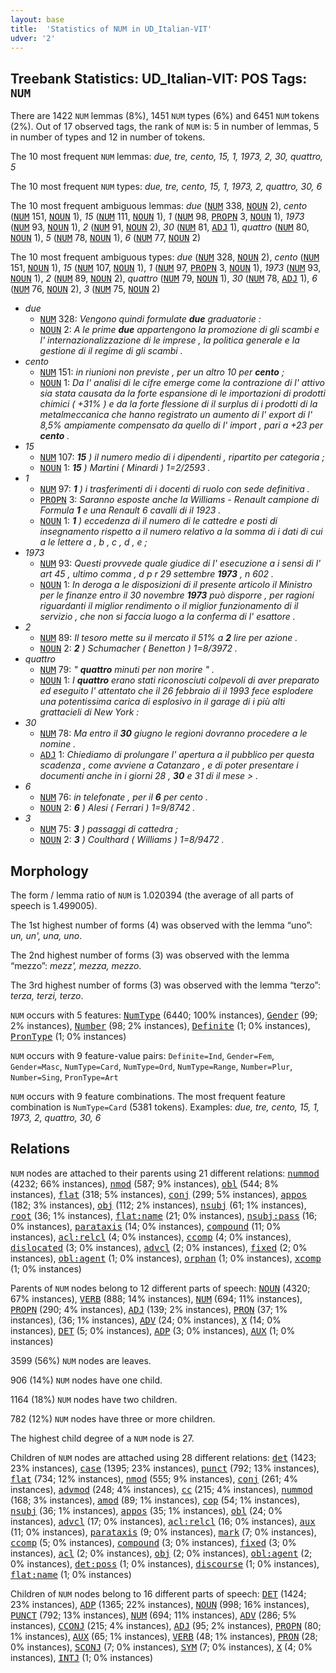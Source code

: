 ```yaml
---
layout: base
title:  'Statistics of NUM in UD_Italian-VIT'
udver: '2'
---
```


## Treebank Statistics: UD_Italian-VIT: POS Tags: `NUM`

There are 1422 `NUM` lemmas (8%), 1451 `NUM` types (6%) and 6451 `NUM` tokens (2%).
Out of 17 observed tags, the rank of `NUM` is: 5 in number of lemmas, 5 in number of types and 12 in number of tokens.

The 10 most frequent `NUM` lemmas: <em>due, tre, cento, 15, 1, 1973, 2, 30, quattro, 5</em>

The 10 most frequent `NUM` types:  <em>due, tre, cento, 15, 1, 1973, 2, quattro, 30, 6</em>

The 10 most frequent ambiguous lemmas: <em>due</em> (<tt><a href="it_vit-pos-NUM.html">NUM</a></tt> 338, <tt><a href="it_vit-pos-NOUN.html">NOUN</a></tt> 2), <em>cento</em> (<tt><a href="it_vit-pos-NUM.html">NUM</a></tt> 151, <tt><a href="it_vit-pos-NOUN.html">NOUN</a></tt> 1), <em>15</em> (<tt><a href="it_vit-pos-NUM.html">NUM</a></tt> 111, <tt><a href="it_vit-pos-NOUN.html">NOUN</a></tt> 1), <em>1</em> (<tt><a href="it_vit-pos-NUM.html">NUM</a></tt> 98, <tt><a href="it_vit-pos-PROPN.html">PROPN</a></tt> 3, <tt><a href="it_vit-pos-NOUN.html">NOUN</a></tt> 1), <em>1973</em> (<tt><a href="it_vit-pos-NUM.html">NUM</a></tt> 93, <tt><a href="it_vit-pos-NOUN.html">NOUN</a></tt> 1), <em>2</em> (<tt><a href="it_vit-pos-NUM.html">NUM</a></tt> 91, <tt><a href="it_vit-pos-NOUN.html">NOUN</a></tt> 2), <em>30</em> (<tt><a href="it_vit-pos-NUM.html">NUM</a></tt> 81, <tt><a href="it_vit-pos-ADJ.html">ADJ</a></tt> 1), <em>quattro</em> (<tt><a href="it_vit-pos-NUM.html">NUM</a></tt> 80, <tt><a href="it_vit-pos-NOUN.html">NOUN</a></tt> 1), <em>5</em> (<tt><a href="it_vit-pos-NUM.html">NUM</a></tt> 78, <tt><a href="it_vit-pos-NOUN.html">NOUN</a></tt> 1), <em>6</em> (<tt><a href="it_vit-pos-NUM.html">NUM</a></tt> 77, <tt><a href="it_vit-pos-NOUN.html">NOUN</a></tt> 2)

The 10 most frequent ambiguous types:  <em>due</em> (<tt><a href="it_vit-pos-NUM.html">NUM</a></tt> 328, <tt><a href="it_vit-pos-NOUN.html">NOUN</a></tt> 2), <em>cento</em> (<tt><a href="it_vit-pos-NUM.html">NUM</a></tt> 151, <tt><a href="it_vit-pos-NOUN.html">NOUN</a></tt> 1), <em>15</em> (<tt><a href="it_vit-pos-NUM.html">NUM</a></tt> 107, <tt><a href="it_vit-pos-NOUN.html">NOUN</a></tt> 1), <em>1</em> (<tt><a href="it_vit-pos-NUM.html">NUM</a></tt> 97, <tt><a href="it_vit-pos-PROPN.html">PROPN</a></tt> 3, <tt><a href="it_vit-pos-NOUN.html">NOUN</a></tt> 1), <em>1973</em> (<tt><a href="it_vit-pos-NUM.html">NUM</a></tt> 93, <tt><a href="it_vit-pos-NOUN.html">NOUN</a></tt> 1), <em>2</em> (<tt><a href="it_vit-pos-NUM.html">NUM</a></tt> 89, <tt><a href="it_vit-pos-NOUN.html">NOUN</a></tt> 2), <em>quattro</em> (<tt><a href="it_vit-pos-NUM.html">NUM</a></tt> 79, <tt><a href="it_vit-pos-NOUN.html">NOUN</a></tt> 1), <em>30</em> (<tt><a href="it_vit-pos-NUM.html">NUM</a></tt> 78, <tt><a href="it_vit-pos-ADJ.html">ADJ</a></tt> 1), <em>6</em> (<tt><a href="it_vit-pos-NUM.html">NUM</a></tt> 76, <tt><a href="it_vit-pos-NOUN.html">NOUN</a></tt> 2), <em>3</em> (<tt><a href="it_vit-pos-NUM.html">NUM</a></tt> 75, <tt><a href="it_vit-pos-NOUN.html">NOUN</a></tt> 2)


* <em>due</em>
  * <tt><a href="it_vit-pos-NUM.html">NUM</a></tt> 328: <em>Vengono quindi formulate <b>due</b> graduatorie :</em>
  * <tt><a href="it_vit-pos-NOUN.html">NOUN</a></tt> 2: <em>A le prime <b>due</b> appartengono la promozione di gli scambi e l' internazionalizzazione di le imprese , la politica generale e la gestione di il regime di gli scambi .</em>
* <em>cento</em>
  * <tt><a href="it_vit-pos-NUM.html">NUM</a></tt> 151: <em>in riunioni non previste , per un altro 10 per <b>cento</b> ;</em>
  * <tt><a href="it_vit-pos-NOUN.html">NOUN</a></tt> 1: <em>Da l' analisi di le cifre emerge come la contrazione di l' attivo sia stata causata da la forte espansione di le importazioni di prodotti chimici ( +31% ) e da la forte flessione di il surplus di i prodotti di la metalmeccanica che hanno registrato un aumento di l' export di l' 8,5% ampiamente compensato da quello di l' import , pari a +23 per <b>cento</b> .</em>
* <em>15</em>
  * <tt><a href="it_vit-pos-NUM.html">NUM</a></tt> 107: <em><b>15</b> ) il numero medio di i dipendenti , ripartito per categoria ;</em>
  * <tt><a href="it_vit-pos-NOUN.html">NOUN</a></tt> 1: <em><b>15</b> ) Martini ( Minardi ) 1=2/2593 .</em>
* <em>1</em>
  * <tt><a href="it_vit-pos-NUM.html">NUM</a></tt> 97: <em><b>1</b> ) i trasferimenti di i docenti di ruolo con sede definitiva .</em>
  * <tt><a href="it_vit-pos-PROPN.html">PROPN</a></tt> 3: <em>Saranno esposte anche la Williams - Renault campione di Formula <b>1</b> e una Renault 6 cavalli di il 1923 .</em>
  * <tt><a href="it_vit-pos-NOUN.html">NOUN</a></tt> 1: <em><b>1</b> ) eccedenza di il numero di le cattedre e posti di insegnamento rispetto a il numero relativo a la somma di i dati di cui a le lettere a , b , c , d , e ;</em>
* <em>1973</em>
  * <tt><a href="it_vit-pos-NUM.html">NUM</a></tt> 93: <em>Questi provvede quale giudice di l' esecuzione a i sensi di l' art 45 , ultimo comma , d p r 29 settembre <b>1973</b> , n 602 .</em>
  * <tt><a href="it_vit-pos-NOUN.html">NOUN</a></tt> 1: <em>In deroga a le disposizioni di il presente articolo il Ministro per le finanze entro il 30 novembre <b>1973</b> può disporre , per ragioni riguardanti il miglior rendimento o il miglior funzionamento di il servizio , che non si faccia luogo a la conferma di l' esattore .</em>
* <em>2</em>
  * <tt><a href="it_vit-pos-NUM.html">NUM</a></tt> 89: <em>Il tesoro mette su il mercato il 51% a <b>2</b> lire per azione .</em>
  * <tt><a href="it_vit-pos-NOUN.html">NOUN</a></tt> 2: <em><b>2</b> ) Schumacher ( Benetton ) 1=8/3972 .</em>
* <em>quattro</em>
  * <tt><a href="it_vit-pos-NUM.html">NUM</a></tt> 79: <em>" <b>quattro</b> minuti per non morire " .</em>
  * <tt><a href="it_vit-pos-NOUN.html">NOUN</a></tt> 1: <em>I <b>quattro</b> erano stati riconosciuti colpevoli di aver preparato ed eseguito l' attentato che il 26 febbraio di il 1993 fece esplodere una potentissima carica di esplosivo in il garage di i più alti grattacieli di New York :</em>
* <em>30</em>
  * <tt><a href="it_vit-pos-NUM.html">NUM</a></tt> 78: <em>Ma entro il <b>30</b> giugno le regioni dovranno procedere a le nomine .</em>
  * <tt><a href="it_vit-pos-ADJ.html">ADJ</a></tt> 1: <em>Chiediamo di prolungare l' apertura a il pubblico per questa scadenza , come avviene a Catanzaro , e di poter presentare i documenti anche in i giorni 28 , <b>30</b> e 31 di il mese > .</em>
* <em>6</em>
  * <tt><a href="it_vit-pos-NUM.html">NUM</a></tt> 76: <em>in telefonate , per il <b>6</b> per cento .</em>
  * <tt><a href="it_vit-pos-NOUN.html">NOUN</a></tt> 2: <em><b>6</b> ) Alesi ( Ferrari ) 1=9/8742 .</em>
* <em>3</em>
  * <tt><a href="it_vit-pos-NUM.html">NUM</a></tt> 75: <em><b>3</b> ) passaggi di cattedra ;</em>
  * <tt><a href="it_vit-pos-NOUN.html">NOUN</a></tt> 2: <em><b>3</b> ) Coulthard ( Williams ) 1=8/9472 .</em>

## Morphology

The form / lemma ratio of `NUM` is 1.020394 (the average of all parts of speech is 1.499005).

The 1st highest number of forms (4) was observed with the lemma “uno”: <em>un, un', una, uno</em>.

The 2nd highest number of forms (3) was observed with the lemma “mezzo”: <em>mezz', mezza, mezzo</em>.

The 3rd highest number of forms (3) was observed with the lemma “terzo”: <em>terza, terzi, terzo</em>.

`NUM` occurs with 5 features: <tt><a href="it_vit-feat-NumType.html">NumType</a></tt> (6440; 100% instances), <tt><a href="it_vit-feat-Gender.html">Gender</a></tt> (99; 2% instances), <tt><a href="it_vit-feat-Number.html">Number</a></tt> (98; 2% instances), <tt><a href="it_vit-feat-Definite.html">Definite</a></tt> (1; 0% instances), <tt><a href="it_vit-feat-PronType.html">PronType</a></tt> (1; 0% instances)

`NUM` occurs with 9 feature-value pairs: `Definite=Ind`, `Gender=Fem`, `Gender=Masc`, `NumType=Card`, `NumType=Ord`, `NumType=Range`, `Number=Plur`, `Number=Sing`, `PronType=Art`

`NUM` occurs with 9 feature combinations.
The most frequent feature combination is `NumType=Card` (5381 tokens).
Examples: <em>due, tre, cento, 15, 1, 1973, 2, quattro, 30, 6</em>


## Relations

`NUM` nodes are attached to their parents using 21 different relations: <tt><a href="it_vit-dep-nummod.html">nummod</a></tt> (4232; 66% instances), <tt><a href="it_vit-dep-nmod.html">nmod</a></tt> (587; 9% instances), <tt><a href="it_vit-dep-obl.html">obl</a></tt> (544; 8% instances), <tt><a href="it_vit-dep-flat.html">flat</a></tt> (318; 5% instances), <tt><a href="it_vit-dep-conj.html">conj</a></tt> (299; 5% instances), <tt><a href="it_vit-dep-appos.html">appos</a></tt> (182; 3% instances), <tt><a href="it_vit-dep-obj.html">obj</a></tt> (112; 2% instances), <tt><a href="it_vit-dep-nsubj.html">nsubj</a></tt> (61; 1% instances), <tt><a href="it_vit-dep-root.html">root</a></tt> (36; 1% instances), <tt><a href="it_vit-dep-flat-name.html">flat:name</a></tt> (21; 0% instances), <tt><a href="it_vit-dep-nsubj-pass.html">nsubj:pass</a></tt> (16; 0% instances), <tt><a href="it_vit-dep-parataxis.html">parataxis</a></tt> (14; 0% instances), <tt><a href="it_vit-dep-compound.html">compound</a></tt> (11; 0% instances), <tt><a href="it_vit-dep-acl-relcl.html">acl:relcl</a></tt> (4; 0% instances), <tt><a href="it_vit-dep-ccomp.html">ccomp</a></tt> (4; 0% instances), <tt><a href="it_vit-dep-dislocated.html">dislocated</a></tt> (3; 0% instances), <tt><a href="it_vit-dep-advcl.html">advcl</a></tt> (2; 0% instances), <tt><a href="it_vit-dep-fixed.html">fixed</a></tt> (2; 0% instances), <tt><a href="it_vit-dep-obl-agent.html">obl:agent</a></tt> (1; 0% instances), <tt><a href="it_vit-dep-orphan.html">orphan</a></tt> (1; 0% instances), <tt><a href="it_vit-dep-xcomp.html">xcomp</a></tt> (1; 0% instances)

Parents of `NUM` nodes belong to 12 different parts of speech: <tt><a href="it_vit-pos-NOUN.html">NOUN</a></tt> (4320; 67% instances), <tt><a href="it_vit-pos-VERB.html">VERB</a></tt> (888; 14% instances), <tt><a href="it_vit-pos-NUM.html">NUM</a></tt> (694; 11% instances), <tt><a href="it_vit-pos-PROPN.html">PROPN</a></tt> (290; 4% instances), <tt><a href="it_vit-pos-ADJ.html">ADJ</a></tt> (139; 2% instances), <tt><a href="it_vit-pos-PRON.html">PRON</a></tt> (37; 1% instances),  (36; 1% instances), <tt><a href="it_vit-pos-ADV.html">ADV</a></tt> (24; 0% instances), <tt><a href="it_vit-pos-X.html">X</a></tt> (14; 0% instances), <tt><a href="it_vit-pos-DET.html">DET</a></tt> (5; 0% instances), <tt><a href="it_vit-pos-ADP.html">ADP</a></tt> (3; 0% instances), <tt><a href="it_vit-pos-AUX.html">AUX</a></tt> (1; 0% instances)

3599 (56%) `NUM` nodes are leaves.

906 (14%) `NUM` nodes have one child.

1164 (18%) `NUM` nodes have two children.

782 (12%) `NUM` nodes have three or more children.

The highest child degree of a `NUM` node is 27.

Children of `NUM` nodes are attached using 28 different relations: <tt><a href="it_vit-dep-det.html">det</a></tt> (1423; 23% instances), <tt><a href="it_vit-dep-case.html">case</a></tt> (1395; 23% instances), <tt><a href="it_vit-dep-punct.html">punct</a></tt> (792; 13% instances), <tt><a href="it_vit-dep-flat.html">flat</a></tt> (734; 12% instances), <tt><a href="it_vit-dep-nmod.html">nmod</a></tt> (555; 9% instances), <tt><a href="it_vit-dep-conj.html">conj</a></tt> (261; 4% instances), <tt><a href="it_vit-dep-advmod.html">advmod</a></tt> (248; 4% instances), <tt><a href="it_vit-dep-cc.html">cc</a></tt> (215; 4% instances), <tt><a href="it_vit-dep-nummod.html">nummod</a></tt> (168; 3% instances), <tt><a href="it_vit-dep-amod.html">amod</a></tt> (89; 1% instances), <tt><a href="it_vit-dep-cop.html">cop</a></tt> (54; 1% instances), <tt><a href="it_vit-dep-nsubj.html">nsubj</a></tt> (36; 1% instances), <tt><a href="it_vit-dep-appos.html">appos</a></tt> (35; 1% instances), <tt><a href="it_vit-dep-obl.html">obl</a></tt> (24; 0% instances), <tt><a href="it_vit-dep-advcl.html">advcl</a></tt> (17; 0% instances), <tt><a href="it_vit-dep-acl-relcl.html">acl:relcl</a></tt> (16; 0% instances), <tt><a href="it_vit-dep-aux.html">aux</a></tt> (11; 0% instances), <tt><a href="it_vit-dep-parataxis.html">parataxis</a></tt> (9; 0% instances), <tt><a href="it_vit-dep-mark.html">mark</a></tt> (7; 0% instances), <tt><a href="it_vit-dep-ccomp.html">ccomp</a></tt> (5; 0% instances), <tt><a href="it_vit-dep-compound.html">compound</a></tt> (3; 0% instances), <tt><a href="it_vit-dep-fixed.html">fixed</a></tt> (3; 0% instances), <tt><a href="it_vit-dep-acl.html">acl</a></tt> (2; 0% instances), <tt><a href="it_vit-dep-obj.html">obj</a></tt> (2; 0% instances), <tt><a href="it_vit-dep-obl-agent.html">obl:agent</a></tt> (2; 0% instances), <tt><a href="it_vit-dep-det-poss.html">det:poss</a></tt> (1; 0% instances), <tt><a href="it_vit-dep-discourse.html">discourse</a></tt> (1; 0% instances), <tt><a href="it_vit-dep-flat-name.html">flat:name</a></tt> (1; 0% instances)

Children of `NUM` nodes belong to 16 different parts of speech: <tt><a href="it_vit-pos-DET.html">DET</a></tt> (1424; 23% instances), <tt><a href="it_vit-pos-ADP.html">ADP</a></tt> (1365; 22% instances), <tt><a href="it_vit-pos-NOUN.html">NOUN</a></tt> (998; 16% instances), <tt><a href="it_vit-pos-PUNCT.html">PUNCT</a></tt> (792; 13% instances), <tt><a href="it_vit-pos-NUM.html">NUM</a></tt> (694; 11% instances), <tt><a href="it_vit-pos-ADV.html">ADV</a></tt> (286; 5% instances), <tt><a href="it_vit-pos-CCONJ.html">CCONJ</a></tt> (215; 4% instances), <tt><a href="it_vit-pos-ADJ.html">ADJ</a></tt> (95; 2% instances), <tt><a href="it_vit-pos-PROPN.html">PROPN</a></tt> (80; 1% instances), <tt><a href="it_vit-pos-AUX.html">AUX</a></tt> (65; 1% instances), <tt><a href="it_vit-pos-VERB.html">VERB</a></tt> (48; 1% instances), <tt><a href="it_vit-pos-PRON.html">PRON</a></tt> (28; 0% instances), <tt><a href="it_vit-pos-SCONJ.html">SCONJ</a></tt> (7; 0% instances), <tt><a href="it_vit-pos-SYM.html">SYM</a></tt> (7; 0% instances), <tt><a href="it_vit-pos-X.html">X</a></tt> (4; 0% instances), <tt><a href="it_vit-pos-INTJ.html">INTJ</a></tt> (1; 0% instances)

